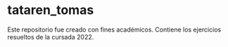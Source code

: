 # tataren_tomas
Este repositorio fue creado con fines académicos. Contiene los ejercicios resueltos de la cursada 2022.
